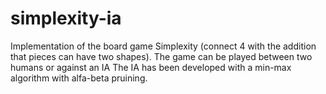 # simplexity-ia
Implementation of the board game Simplexity (connect 4 with the addition that pieces can have two shapes). The game can be played between two humans or against an IA
The IA has been developed with a min-max algorithm with alfa-beta pruining.
